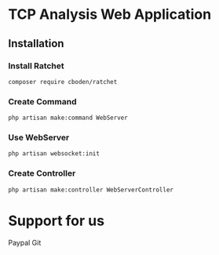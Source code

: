 # TCP Analysis Web Application

## Installation 
### Install Ratchet
```
composer require cboden/ratchet
```
### Create Command 
```
php artisan make:command WebServer
```
### Use WebServer
```
php artisan websocket:init
```

### Create Controller
```
php artisan make:controller WebServerController
```
# Support for us
Paypal 
Git 

